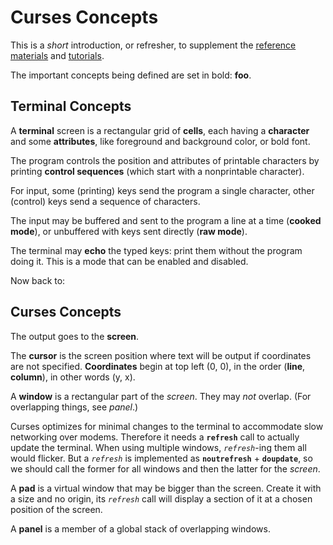 # Curses Concepts

This is a *short* introduction, or refresher, to supplement the [reference
materials][ref] and [tutorials][tut].

[ref]: https://invisible-island.net/ncurses/man/index.html
[tut]: https://invisible-island.net/ncurses/ncurses-intro.html

The important concepts being defined are set in bold: **foo**.

## Terminal Concepts

A **terminal** screen is a rectangular grid of **cells**, each having a
**character** and some **attributes**, like foreground and background color,
or bold font.

The program controls the position and attributes of printable characters by
printing **control sequences** (which start with a nonprintable character).

For input, some (printing) keys send the program a single character, other
(control) keys send a sequence of characters.

The input may be buffered and sent to the program a line at a time (**cooked
mode**), or unbuffered with keys sent directly (**raw mode**).

The terminal may **echo** the typed keys: print them without the program doing
it. This is a mode that can be enabled and disabled.

Now back to:

## Curses Concepts

The output goes to the **screen**.

The **cursor** is the screen position where text will be output if coordinates
are not specified.  **Coordinates** begin at top left (0, 0), in the order
(**line**, **column**), in other words (y, x).

A **window** is a rectangular part of the *screen*. They may *not*
overlap. (For overlapping things, see *panel*.)

Curses optimizes for minimal changes to the terminal to accommodate slow
networking over modems. Therefore it needs a **`refresh`** call to actually
update the terminal. When using multiple windows, *`refresh`*-ing them all
would flicker. But a *`refresh`* is implemented as **`noutrefresh`** +
**`doupdate`**, so we should call the former for all windows and then the
latter for the *screen*.

A **pad** is a virtual window that may be bigger than the screen. Create it
with a size and no origin, its *`refresh`* call will display a section of it
at a chosen position of the screen.

A **panel** is a member of a global stack of overlapping windows.
